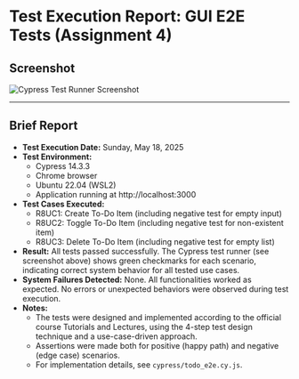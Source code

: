 # Test Execution Report: GUI E2E Tests (Assignment 4)

## Screenshot

![Cypress Test Runner Screenshot](./cypress_test_runner_screenshot.png)

---

## Brief Report

- **Test Execution Date:** Sunday, May 18, 2025
- **Test Environment:**
  - Cypress 14.3.3
  - Chrome browser
  - Ubuntu 22.04 (WSL2)
  - Application running at http://localhost:3000
- **Test Cases Executed:**
  - R8UC1: Create To-Do Item (including negative test for empty input)
  - R8UC2: Toggle To-Do Item (including negative test for non-existent item)
  - R8UC3: Delete To-Do Item (including negative test for empty list)
- **Result:** All tests passed successfully. The Cypress test runner (see screenshot above) shows green checkmarks for each scenario, indicating correct system behavior for all tested use cases.
- **System Failures Detected:** None. All functionalities worked as expected. No errors or unexpected behaviors were observed during test execution.
- **Notes:**
  - The tests were designed and implemented according to the official course Tutorials and Lectures, using the 4-step test design technique and a use-case-driven approach.
  - Assertions were made both for positive (happy path) and negative (edge case) scenarios.
  - For implementation details, see `cypress/todo_e2e.cy.js`.
